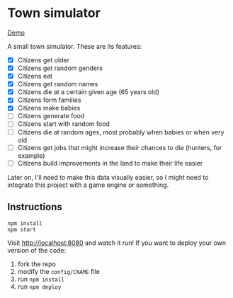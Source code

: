 # Town simulator

[Demo](http://townsimulator.surge.sh)

A small town simulator. These are its features:

- [x] Citizens get older
- [x] Citizens get random genders
- [x] Citizens eat
- [x] Citizens get random names
- [x] Citizens die at a certain given age (65 years old)
- [x] Citizens form families
- [x] Citizens make babies
- [ ] Citizens generate food
- [ ] Citizens start with random food
- [ ] Citizens die at random ages, most probably when babies or when very old
- [ ] Citizens get jobs that might increase their chances to die (hunters, for example)
- [ ] Citizens build improvements in the land to make their life easier

Later on, I'll need to make this data visually easier, so I might need to
integrate this project with a game engine or something.

## Instructions

```
npm install
npm start
```

Visit [http://localhost:8080](http://localhost:8080) and watch it run! If you
want to deploy your own version of the code:

1. fork the repo
1. modify the `config/CNAME` file
1. run `npm install`
1. run `npm deploy`
